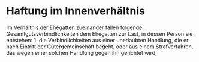 # Haftung im Innenverhältnis

Im Verhältnis der Ehegatten zueinander fallen folgende Gesamtgutsverbindlichkeiten dem Ehegatten zur Last, in dessen Person sie entstehen:  1.
 die Verbindlichkeiten aus einer unerlaubten Handlung, die er nach Eintritt der Gütergemeinschaft begeht, oder aus einem Strafverfahren, das wegen einer solchen Handlung gegen ihn gerichtet wird,